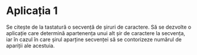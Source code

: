 # Aplicația 1
Se citește de la tastatură o secvență de șiruri de caractere. Să se dezvolte o
aplicație care determină apartenența unui alt șir de caractere la secvența, iar în cazul în
care șirul aparține secvenței să se contorizeze numărul de apariții ale acestuia.
